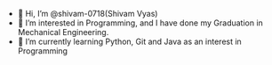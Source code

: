 - 👋 Hi, I’m @shivam-0718(Shivam Vyas)
- 👀 I’m interested in Programming, and I have done my Graduation in Mechanical Engineering.
- 🌱 I’m currently learning Python, Git and Java as an interest in Programming

<!---
shivam-0718/shivam-0718 is a ✨ special ✨ repository because its `README.md` (this file) appears on your GitHub profile.
You can click the Preview link to take a look at your changes.
--->
